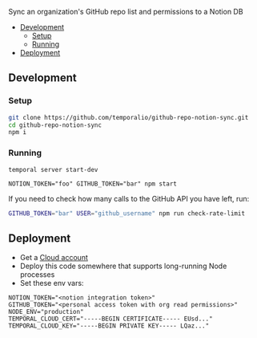 Sync an organization's GitHub repo list and permissions to a Notion DB

<!-- START doctoc generated TOC please keep comment here to allow auto update -->
<!-- DON'T EDIT THIS SECTION, INSTEAD RE-RUN doctoc TO UPDATE -->

- [Development](#development)
  - [Setup](#setup)
  - [Running](#running)
- [Deployment](#deployment)

<!-- END doctoc generated TOC please keep comment here to allow auto update -->

## Development

### Setup

```sh
git clone https://github.com/temporalio/github-repo-notion-sync.git
cd github-repo-notion-sync
npm i
```

### Running

```
temporal server start-dev
```

```
NOTION_TOKEN="foo" GITHUB_TOKEN="bar" npm start
```

If you need to check how many calls to the GitHub API you have left, run:

```sh
GITHUB_TOKEN="bar" USER="github_username" npm run check-rate-limit
```

## Deployment

- Get a [Cloud account](https://temporal.io/cloud) 
- Deploy this code somewhere that supports long-running Node processes
- Set these env vars:

```
NOTION_TOKEN="<notion integration token>"
GITHUB_TOKEN="<personal access token with org read permissions>"
NODE_ENV="production"
TEMPORAL_CLOUD_CERT="-----BEGIN CERTIFICATE----- EUsd..."
TEMPORAL_CLOUD_KEY="-----BEGIN PRIVATE KEY----- LQaz..."
```